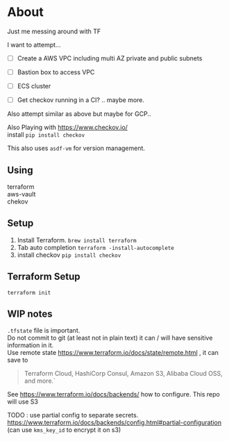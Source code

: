 # About
Just me messing around with TF

I want to attempt...

- [ ] Create a AWS VPC including multi AZ private and public subnets
- [ ] Bastion box to access VPC
- [ ] ECS cluster
- [ ] Get checkov running in a CI?
.. maybe more.


Also attempt similar as above but maybe for GCP..

Also Playing with https://www.checkov.io/  
install `pip install checkov`

This also uses `asdf-vm` for version management.

## Using 
terraform  
aws-vault  
chekov

## Setup

1. Install Terraform. `brew install terraform`
2. Tab auto completion `terraform -install-autocomplete`
3. install checkov `pip install checkov`


## Terraform Setup
`terraform init`


## WIP notes
`.tfstate` file is important.  
Do not commit to git (at least not in plain text) it can / will have sensitive information in it.  
Use remote state https://www.terraform.io/docs/state/remote.html , it can save to 
> Terraform Cloud, HashiCorp Consul, Amazon S3, Alibaba Cloud OSS, and more.`

See https://www.terraform.io/docs/backends/ how to configure.
This repo will use S3

TODO : use partial config to separate secrets. https://www.terraform.io/docs/backends/config.html#partial-configuration (can use `kms_key_id` to encrypt it on s3)

